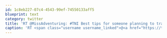 ```yaml
---
id: 1c8eb227-07c4-4543-99ef-74550133aff5
blueprint: text
category: twitter
title: 'RT @MissAdventuring: #TNI Best tips for someone planning to travel solo - Expect the best but prepare for the worst. Then let go.'
caption: 'RT <span class="username username_linked">@<a href="https://twitter.com/MissAdventuring" title="Carla King">MissAdventuring</a></span>: <span class="hashtag hashtag_local">#<a href="http://tweettemp.darylchymko.ca/?tag=tni">TNI</a> Best tips for someone planning to travel solo - Expect the best but prepare for the worst. Then let go.'
---
```

